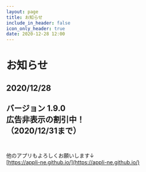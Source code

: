 ```yaml
---
layout: page
title: お知らせ
include_in_header: false
icon_only_header: true
date: 2020-12-28 12:00
---
```

# お知らせ
2020/12/28
<br>
<br>
バージョン 1.9.0
<br>
広告非表示の割引中！
<br>
（2020/12/31まで）
<br>
<br>
---
他のアプリもよろしくお願いします↓
<br>
[https://appli-ne.github.io/](https://appli-ne.github.io/)